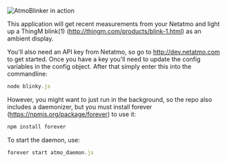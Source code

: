 ![AtmoBlinker in action](https://raw.github.com/cmenscher/AtmoBlinker/master/atmoblinker.png)

This application will get recent measurements from your Netatmo and light up a ThingM blink(1) (http://thingm.com/products/blink-1.html) as an ambient display.

You'll also need an API key from Netatmo, so go to http://dev.netatmo.com to get started.  Once you have a key you'll need to update the config variables in the config object.  After that simply enter this into the commandline:

```javascript
node blinky.js
```

However, you might want to just run in the background, so the repo also includes a daemonizer, but you must install forever (https://npmjs.org/package/forever) to use it:

```javascript
npm install forever
```

To start the daemon, use:

```javascript
forever start atmo_daemon.js
```
